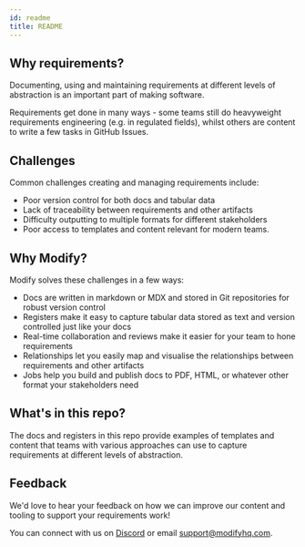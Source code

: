 ```yaml
---
id: readme
title: README
---
```


## Why requirements?

Documenting, using and maintaining requirements at different levels of abstraction is an important part of making software.

Requirements get done in many ways - some teams still do heavyweight requirements engineering (e.g. in regulated fields), whilst others are content to write a few tasks in GitHub Issues. 

## Challenges 

Common challenges creating and managing requirements include:

- Poor version control for both docs and tabular data
- Lack of traceability between requirements and other artifacts
- Difficulty outputting to multiple formats for different stakeholders
- Poor access to templates and content relevant for modern teams.

## Why Modify?

Modify solves these challenges in a few ways:

- Docs are written in markdown or MDX and stored in Git repositories for robust version control
- Registers make it easy to capture tabular data stored as text and version controlled just like your docs
- Real-time collaboration and reviews make it easier for your team to hone requirements
- Relationships let you easily map and visualise the relationships between requirements and other artifacts
- Jobs help you build and publish docs to PDF, HTML, or whatever other format your stakeholders need

## What's in this repo?

The docs and registers in this repo provide examples of templates and content that teams with various approaches can use to capture requirements at different levels of abstraction.

## Feedback

We'd love to hear your feedback on how we can improve our content and tooling to support your requirements work! 

You can connect with us on [Discord](https://discord.gg/NbePDqG) or email support@modifyhq.com.